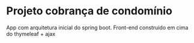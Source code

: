 # Projeto cobrança de condomínio #

App com arquitetura inicial do spring boot. Front-end construido em cima do thymeleaf + ajax
